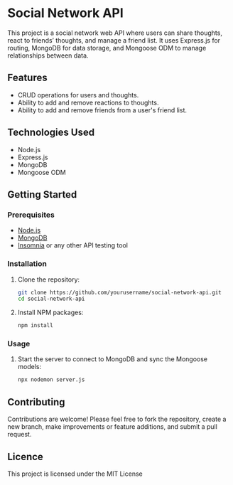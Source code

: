 # Social Network API

This project is a social network web API where users can share thoughts, react to friends’ thoughts, and manage a friend list. It uses Express.js for routing, MongoDB for data storage, and Mongoose ODM to manage relationships between data.

## Features

- CRUD operations for users and thoughts.
- Ability to add and remove reactions to thoughts.
- Ability to add and remove friends from a user's friend list.

## Technologies Used

- Node.js
- Express.js
- MongoDB
- Mongoose ODM

## Getting Started

### Prerequisites

- [Node.js](https://nodejs.org/)
- [MongoDB](https://www.mongodb.com/)
- [Insomnia](https://insomnia.rest/) or any other API testing tool

### Installation

1. Clone the repository:
   ```bash
   git clone https://github.com/yourusername/social-network-api.git
   cd social-network-api
2. Install NPM packages:
    ```bash
    npm install

### Usage
1. Start the server to connect to MongoDB and sync the Mongoose models:
    ```bash
    npx nodemon server.js


## Contributing
Contributions are welcome! Please feel free to fork the repository, create a new branch, make improvements or feature additions, and submit a pull request.


## Licence
This project is licensed under the MIT License 

